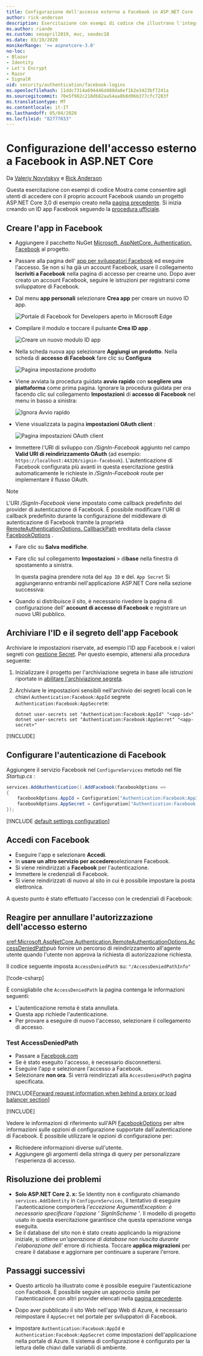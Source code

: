```yaml
---
title: Configurazione dell'accesso esterno a Facebook in ASP.NET Core
author: rick-anderson
description: Esercitazione con esempi di codice che illustrano l'integrazione dell'autenticazione utente dell'account Facebook in un'app ASP.NET Core esistente.
ms.author: riande
ms.custom: seoapril2019, mvc, seodec18
ms.date: 03/19/2020
monikerRange: '>= aspnetcore-3.0'
no-loc:
- Blazor
- Identity
- Let's Encrypt
- Razor
- SignalR
uid: security/authentication/facebook-logins
ms.openlocfilehash: 11ddc7314a694446d488da6ef1b2e3423bf7241a
ms.sourcegitcommit: 70e5f982c218db82aa54aa8b8d96b377cfc7283f
ms.translationtype: MT
ms.contentlocale: it-IT
ms.lasthandoff: 05/04/2020
ms.locfileid: "82777033"
---
```

# <a name="facebook-external-login-setup-in-aspnet-core"></a>Configurazione dell'accesso esterno a Facebook in ASP.NET Core

Da [Valeriy Novytskyy](https://github.com/01binary) e [Rick Anderson](https://twitter.com/RickAndMSFT)

<!-- per @rick-anderson and scott addie, don't update images. Remove images and point the customer to the FB set up page. FB needs to maintain  instructions to get key and secret.
-->

Questa esercitazione con esempi di codice Mostra come consentire agli utenti di accedere con il proprio account Facebook usando un progetto ASP.NET Core 3,0 di esempio creato nella [pagina precedente](xref:security/authentication/social/index). Si inizia creando un ID app Facebook seguendo la [procedura ufficiale](https://developers.facebook.com).

## <a name="create-the-app-in-facebook"></a>Creare l'app in Facebook

* Aggiungere il pacchetto NuGet [Microsoft. AspNetCore. Authentication. Facebook](https://www.nuget.org/packages/Microsoft.AspNetCore.Authentication.Facebook) al progetto.

* Passare alla pagina dell' [app per sviluppatori Facebook](https://developers.facebook.com/apps/) ed eseguire l'accesso. Se non si ha già un account Facebook, usare il collegamento **Iscriviti a Facebook** nella pagina di accesso per crearne uno.  Dopo aver creato un account Facebook, seguire le istruzioni per registrarsi come sviluppatore di Facebook.

* Dal menu **app personali** selezionare **Crea app** per creare un nuovo ID app.

   ![Portale di Facebook for Developers aperto in Microsoft Edge](index/_static/FBMyApps.png)

* Compilare il modulo e toccare il pulsante **Crea ID app** .

  ![Creare un nuovo modulo ID app](index/_static/FBNewAppId.png)

* Nella scheda nuova app selezionare **Aggiungi un prodotto**.  Nella scheda di **accesso di Facebook** fare clic su **Configura** 

  ![Pagina impostazione prodotto](index/_static/FBProductSetup.png)

* Viene avviata la procedura guidata **avvio rapido** con **scegliere una piattaforma** come prima pagina. Ignorare la procedura guidata per ora facendo clic sul collegamento **Impostazioni** di **accesso di Facebook** nel menu in basso a sinistra:

  ![Ignora Avvio rapido](index/_static/FBSkipQuickStart.png)

* Viene visualizzata la pagina **impostazioni OAuth client** :

  ![Pagina impostazioni OAuth client](index/_static/FBOAuthSetup.png)

* Immettere l'URI di sviluppo con */SignIn-Facebook* aggiunto nel campo **Valid URI di reindirizzamento OAuth** (ad esempio: `https://localhost:44320/signin-facebook`). L'autenticazione di Facebook configurata più avanti in questa esercitazione gestirà automaticamente le richieste in */SignIn-Facebook* route per implementare il flusso OAuth.

> [!NOTE]
> L'URI */SignIn-Facebook* viene impostato come callback predefinito del provider di autenticazione di Facebook. È possibile modificare l'URI di callback predefinito durante la configurazione del middleware di autenticazione di Facebook tramite la proprietà [RemoteAuthenticationOptions. CallbackPath](/dotnet/api/microsoft.aspnetcore.authentication.remoteauthenticationoptions.callbackpath) ereditata della classe [FacebookOptions](/dotnet/api/microsoft.aspnetcore.authentication.facebook.facebookoptions) .

* Fare clic su **Salva modifiche**.

* Fare clic sul collegamento **Impostazioni** > di**base** nella finestra di spostamento a sinistra.

  In questa pagina prendere nota del `App ID` e del. `App Secret` Si aggiungeranno entrambi nell'applicazione ASP.NET Core nella sezione successiva:

* Quando si distribuisce il sito, è necessario rivedere la pagina di configurazione dell' **account di accesso di Facebook** e registrare un nuovo URI pubblico.

## <a name="store-the-facebook-app-id-and-secret"></a>Archiviare l'ID e il segreto dell'app Facebook

Archiviare le impostazioni riservate, ad esempio l'ID app Facebook e i valori segreti con [gestione Secret](xref:security/app-secrets). Per questo esempio, attenersi alla procedura seguente:

1. Inizializzare il progetto per l'archiviazione segreta in base alle istruzioni riportate in [abilitare l'archiviazione segreta](xref:security/app-secrets#enable-secret-storage).
1. Archiviare le impostazioni sensibili nell'archivio dei segreti locali con le chiavi `Authentication:Facebook:AppId` segrete `Authentication:Facebook:AppSecret`e:

    ```dotnetcli
    dotnet user-secrets set "Authentication:Facebook:AppId" "<app-id>"
    dotnet user-secrets set "Authentication:Facebook:AppSecret" "<app-secret>"
    ```

[!INCLUDE[](~/includes/environmentVarableColon.md)]

## <a name="configure-facebook-authentication"></a>Configurare l'autenticazione di Facebook

Aggiungere il servizio Facebook nel `ConfigureServices` metodo nel file *Startup.cs* :

```csharp
services.AddAuthentication().AddFacebook(facebookOptions =>
{
    facebookOptions.AppId = Configuration["Authentication:Facebook:AppId"];
    facebookOptions.AppSecret = Configuration["Authentication:Facebook:AppSecret"];
});
```

[!INCLUDE [default settings configuration](includes/default-settings.md)]

## <a name="sign-in-with-facebook"></a>Accedi con Facebook

* Eseguire l'app e selezionare **Accedi**. 
* In **usare un altro servizio per accedere**selezionare Facebook.
* Si viene reindirizzati a **Facebook** per l'autenticazione.
* Immettere le credenziali di Facebook.
* Si viene reindirizzati di nuovo al sito in cui è possibile impostare la posta elettronica.

A questo punto è stato effettuato l'accesso con le credenziali di Facebook:

<a name="react"></a>

## <a name="react-to-cancel-authorize-external-sign-in"></a>Reagire per annullare l'autorizzazione dell'accesso esterno

<xref:Microsoft.AspNetCore.Authentication.RemoteAuthenticationOptions.AccessDeniedPath>può fornire un percorso di reindirizzamento all'agente utente quando l'utente non approva la richiesta di autorizzazione richiesta.

Il codice seguente imposta `AccessDeniedPath` su: `"/AccessDeniedPathInfo"`

[!code-csharp[](~/security/authentication/social/social-code/StartupAccessDeniedPath.cs?name=snippetFB)]

È consigliabile che `AccessDeniedPath` la pagina contenga le informazioni seguenti:

*  L'autenticazione remota è stata annullata.
* Questa app richiede l'autenticazione.
* Per provare a eseguire di nuovo l'accesso, selezionare il collegamento di accesso.

### <a name="test-accessdeniedpath"></a>Test AccessDeniedPath

* Passare a [Facebook.com](https://www.facebook.com/)
* Se è stato eseguito l'accesso, è necessario disconnettersi.
* Eseguire l'app e selezionare l'accesso a Facebook.
* Selezionare **non ora**. Si verrà reindirizzati alla `AccessDeniedPath` pagina specificata.

<!-- End of React  -->
[!INCLUDE[Forward request information when behind a proxy or load balancer section](includes/forwarded-headers-middleware.md)]

[!INCLUDE[](includes/chain-auth-providers.md)]

Vedere le informazioni di riferimento sull'API [FacebookOptions](/dotnet/api/microsoft.aspnetcore.builder.facebookoptions) per altre informazioni sulle opzioni di configurazione supportate dall'autenticazione di Facebook. È possibile utilizzare le opzioni di configurazione per:

* Richiedere informazioni diverse sull'utente.
* Aggiungere gli argomenti della stringa di query per personalizzare l'esperienza di accesso.

## <a name="troubleshooting"></a>Risoluzione dei problemi

* **Solo ASP.NET Core 2. x:** Se Identity non è configurato chiamando `services.AddIdentity` in `ConfigureServices`, il tentativo di eseguire l'autenticazione comporterà *l'eccezione ArgumentException: è necessario specificare l'opzione ' SignInScheme '*. Il modello di progetto usato in questa esercitazione garantisce che questa operazione venga eseguita.
* Se il database del sito non è stato creato applicando la migrazione iniziale, si ottiene *un'operazione di database non riuscita durante l'elaborazione dell'* errore di richiesta. Toccare **applica migrazioni** per creare il database e aggiornare per continuare a superare l'errore.

## <a name="next-steps"></a>Passaggi successivi

* Questo articolo ha illustrato come è possibile eseguire l'autenticazione con Facebook. È possibile seguire un approccio simile per l'autenticazione con altri provider elencati nella [pagina precedente](xref:security/authentication/social/index).

* Dopo aver pubblicato il sito Web nell'app Web di Azure, è necessario reimpostare il `AppSecret` nel portale per sviluppatori di Facebook.

* Impostare `Authentication:Facebook:AppId` e `Authentication:Facebook:AppSecret` come impostazioni dell'applicazione nella portale di Azure. Il sistema di configurazione è configurato per la lettura delle chiavi dalle variabili di ambiente.

